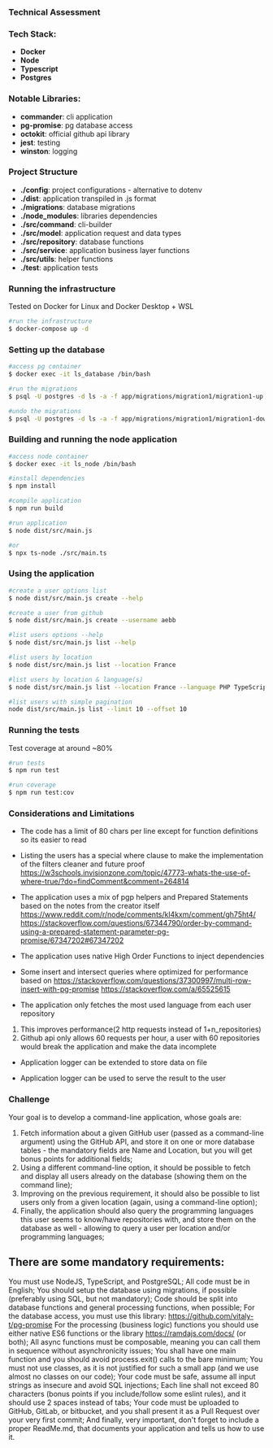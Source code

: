 ### Technical Assessment

### Tech Stack:
- **Docker**
- **Node**
- **Typescript**
- **Postgres**

### Notable Libraries:
- **commander**: cli application
- **pg-promise**: pg database access
- **octokit**: official github api library
- **jest**: testing
- **winston**: logging

### Project Structure
- **./config**: project configurations - alternative to dotenv
- **./dist**: application transpiled in .js format
- **./migrations**: database migrations
- **./node_modules**: libraries dependencies
- **./src/command**: cli-builder
- **./src/model**: application request and data types
- **./src/repository**: database functions
- **./src/service**: application business layer functions
- **./src/utils**: helper functions
- **./test**: application tests

### Running the infrastructure

Tested on Docker for Linux and Docker Desktop + WSL

```bash
#run the infrastructure
$ docker-compose up -d
```

### Setting up the database

```bash
#access pg container
$ docker exec -it ls_database /bin/bash

#run the migrations
$ psql -U postgres -d ls -a -f app/migrations/migration1/migration1-up.sql

#undo the migrations
$ psql -U postgres -d ls -a -f app/migrations/migration1/migration1-down.sql
```

### Building and running the node application
```bash
#access node container
$ docker exec -it ls_node /bin/bash

#install dependencies
$ npm install

#compile application
$ npm run build

#run application
$ node dist/src/main.js

#or
$ npx ts-node ./src/main.ts
```

### Using the application
```bash
#create a user options list
$ node dist/src/main.js create --help

#create a user from github
$ node dist/src/main.js create --username aebb

#list users options --help
$ node dist/src/main.js list --help

#list users by location
$ node dist/src/main.js list --location France

#list users by location & language(s)
$ node dist/src/main.js list --location France --language PHP TypeScript Java

#list users with simple pagination
node dist/src/main.js list --limit 10 --offset 10
```

### Running the tests

Test coverage at around ~80%

```bash
#run tests
$ npm run test

#run coverage
$ npm run test:cov
```

### Considerations and Limitations

- The code has a limit of 80 chars per line except for function definitions so its easier to read


- Listing the users has a special where clause to make the implementation of the filters cleaner and future proof
https://w3schools.invisionzone.com/topic/47773-whats-the-use-of-where-true/?do=findComment&comment=264814


- The application uses a mix of pgp helpers and Prepared Statements based on the notes from the creator itself
https://www.reddit.com/r/node/comments/kl4kxm/comment/gh75ht4/ 
https://stackoverflow.com/questions/67344790/order-by-command-using-a-prepared-statement-parameter-pg-promise/67347202#67347202


- The application uses native High Order Functions to inject dependencies


- Some insert and intersect queries where optimized for performance based on
https://stackoverflow.com/questions/37300997/multi-row-insert-with-pg-promise
https://stackoverflow.com/a/65525615


- The application only fetches the most used language from each user repository
1. This improves performance(2 http requests instead of 1+n_repositories)
2. Github api only allows 60 requests per hour, a user with 60 repositories would break the application and make the data incomplete 

- Application logger can be extended to store data on file


- Application logger can be used to serve the result to the user

### Challenge

Your goal is to develop a command-line application, whose goals are:

1. Fetch information about a given GitHub user (passed as a command-line argument) using the GitHub API, and store it on one or more database tables - the mandatory fields are Name and Location, but you will get bonus points for additional fields;
2. Using a different command-line option, it should be possible to fetch and display all users already on the database (showing them on the command line);
3. Improving on the previous requirement, it should also be possible to list users only from a given location (again, using a command-line option);
4. Finally, the application should also query the programming languages this user seems to know/have repositories with, and store them on the database as well - allowing to query a user per location and/or programming languages;

## There are some mandatory requirements:

You must use NodeJS, TypeScript, and PostgreSQL;
All code must be in English;
You should setup the database using migrations, if possible (preferably using SQL, but not mandatory);
Code should be split into database functions and general processing functions, when possible;
For the database access, you must use this library: https://github.com/vitaly-t/pg-promise
For the processing (business logic) functions you should use either native ES6 functions or the library https://ramdajs.com/docs/ (or both);
All async functions must be composable, meaning you can call them in sequence without asynchronicity issues;
You shall have one main function and you should avoid process.exit() calls to the bare minimum;
You must not use classes, as it is not justified for such a small app (and we use almost no classes on our code);
Your code must be safe, assume all input strings as insecure and avoid SQL injections;
Each line shall not exceed 80 characters (bonus points if you include/follow some eslint rules), and it should use 2 spaces instead of tabs;
Your code must be uploaded to GitHub, GitLab, or bitbucket, and you shall present it as a Pull Request over your very first commit;
And finally, very important, don't forget to include a proper ReadMe.md, that documents your application and tells us how to use it.

